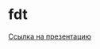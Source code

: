# fdt

[Ссылка на презентацию](https://docs.google.com/presentation/d/15PSA-jsdmNyXKHyWolHQIRyz6auEVsU8uX1yKCOE9Qc/edit?usp=sharing)
